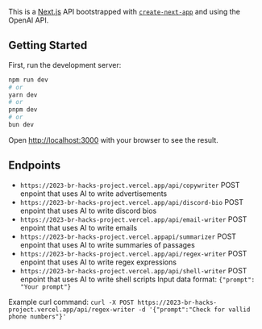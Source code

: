 This is a [Next.js](https://nextjs.org/) API bootstrapped with [`create-next-app`](https://github.com/vercel/next.js/tree/canary/packages/create-next-app) and using the OpenAI API.

## Getting Started

First, run the development server:

```bash
npm run dev
# or
yarn dev
# or
pnpm dev
# or
bun dev
```

Open [http://localhost:3000](http://localhost:3000) with your browser to see the result.

## Endpoints
 - ```https://2023-br-hacks-project.vercel.app/api/copywriter``` POST enpoint that uses AI to write advertisements
 - ```https://2023-br-hacks-project.vercel.app/api/discord-bio``` POST enpoint that uses AI to write discord bios
 - ```https://2023-br-hacks-project.vercel.app/api/email-writer``` POST enpoint that uses AI to write emails
 - ```https://2023-br-hacks-project.vercel.appapi/summarizer``` POST enpoint that uses AI to write summaries of passages
 - ```https://2023-br-hacks-project.vercel.app/api/regex-writer``` POST enpoint that uses AI to write regex expressions
 - ```https://2023-br-hacks-project.vercel.app/api/shell-writer``` POST enpoint that uses AI to write shell scripts
 Input data format: ```{"prompt": "Your prompt"}```
 
Example curl command: ```curl -X POST https://2023-br-hacks-project.vercel.app/api/regex-writer -d '{"prompt":"Check for vallid phone numbers"}'```